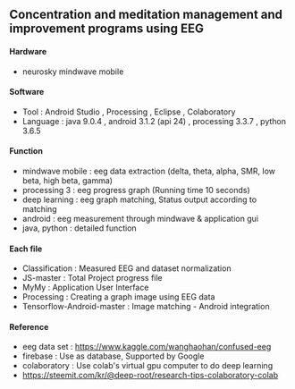 ## Concentration and meditation management and improvement programs using EEG

#### Hardware
* neurosky mindwave mobile

#### Software
* Tool : Android Studio , Processing , Eclipse , Colaboratory
* Language : java 9.0.4 , android 3.1.2 (api 24) , processing 3.3.7 , python 3.6.5

#### Function
* mindwave mobile : eeg data extraction (delta, theta, alpha, SMR, low beta, high beta, gamma)
* processing 3 : eeg progress graph (Running time 10 seconds)
* deep learning : eeg graph matching, Status output according to matching
* android : eeg measurement through mindwave & application gui
* java, python : detailed function

#### Each file
* Classification : Measured EEG and dataset normalization
* JS-master : Total Project progress file
* MyMy : Application User Interface
* Processing : Creating a graph image using EEG data
* Tensorflow-Android-master : Image matching - Android integration

#### Reference
* eeg data set : https://www.kaggle.com/wanghaohan/confused-eeg
* firebase : Use as database, Supported by Google
* colaboratory : Use colab's virtual gpu computer to do deep learning
* https://steemit.com/kr/@deep-root/research-tips-colaboratory-colab
